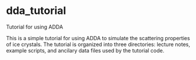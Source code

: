 # dda_tutorial
Tutorial for using ADDA

This is a simple tutorial for using ADDA to simulate the scattering properties of ice crystals. The tutorial is organized into three directories: lecture notes, example scripts, and ancilary data files used by the tutorial code.
